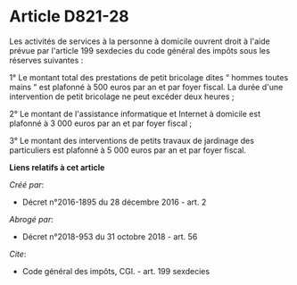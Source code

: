 # Article D821-28

Les activités de services à la personne à domicile ouvrent droit à l'aide prévue par l'article 199 sexdecies du code général
des impôts sous les réserves suivantes : 

1° Le montant total des prestations de petit bricolage dites “ hommes toutes mains “ est plafonné à 500 euros par an et par
foyer fiscal. La durée d'une intervention de petit bricolage ne peut excéder deux heures ; 

2° Le montant de l'assistance informatique et Internet à domicile est plafonné à 3 000 euros par an et par foyer fiscal ; 

3° Le montant des interventions de petits travaux de jardinage des particuliers est plafonné à 5 000 euros par an et par
foyer fiscal.

**Liens relatifs à cet article**

_Créé par_:

  - Décret n°2016-1895 du 28 décembre 2016 - art. 2

_Abrogé par_:

  - Décret n°2018-953 du 31 octobre 2018 - art. 56

_Cite_:

  - Code général des impôts, CGI. - art. 199 sexdecies
